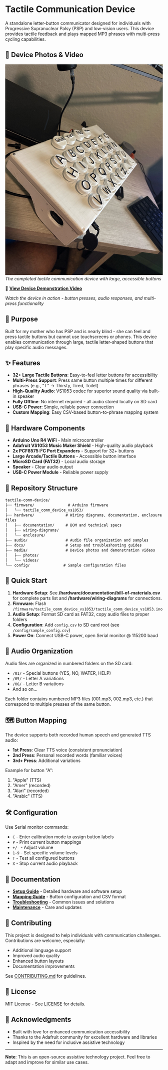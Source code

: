 # Tactile Communication Device

A standalone letter-button communicator designed for individuals with Progressive Supranuclear Palsy (PSP) and low-vision users. This device provides tactile feedback and plays mapped MP3 phrases with multi-press cycling capabilities.

## 📸 Device Photos & Video

![Tactile Communication Device](media/photos/device-photo.jpeg)
_The completed tactile communication device with large, accessible buttons_

🎥 **[View Device Demonstration Video](media/videos/device-demo.mov)**

_Watch the device in action - button presses, audio responses, and multi-press functionality_

## 🎯 Purpose

Built for my mother who has PSP and is nearly blind - she can feel and press tactile buttons but cannot use touchscreens or phones. This device enables communication through large, tactile letter-shaped buttons that play specific audio messages.

## ✨ Features

- **32+ Large Tactile Buttons**: Easy-to-feel letter buttons for accessibility
- **Multi-Press Support**: Press same button multiple times for different phrases (e.g., "T" → Thirsty, Tired, Toilet)
- **High-Quality Audio**: VS1053 codec for superior sound quality via built-in speaker
- **Fully Offline**: No internet required - all audio stored locally on SD card
- **USB-C Power**: Simple, reliable power connection
- **Custom Mapping**: Easy CSV-based button-to-phrase mapping system

## 🔧 Hardware Components

- **Arduino Uno R4 WiFi** - Main microcontroller
- **Adafruit VS1053 Music Maker Shield** - High-quality audio playback
- **2x PCF8575 I²C Port Expanders** - Support for 32+ buttons
- **Large Arcade/Tactile Buttons** - Accessible button interface
- **MicroSD Card (FAT32)** - Local audio storage
- **Speaker** - Clear audio output
- **USB-C Power Module** - Reliable power supply

## 📁 Repository Structure

```text
tactile-comm-device/
├── firmware/               # Arduino firmware
│   └── tactile_comm_device_vs1053/
├── hardware/              # Wiring diagrams, documentation, enclosure files
│   ├── documentation/     # BOM and technical specs
│   ├── wiring-diagrams/
│   └── enclosure/
├── audio/                 # Audio file organization and samples
├── docs/                  # Setup and troubleshooting guides
├── media/                 # Device photos and demonstration videos
│   ├── photos/
│   └── videos/
└── config/               # Sample configuration files
```

## 🚀 Quick Start

1. **Hardware Setup**: See **/hardware/documentation/bill-of-materials.csv** for complete parts list and **/hardware/wiring-diagrams** for connections.
2. **Firmware**: Flash `/firmware/tactile_comm_device_vs1053/tactile_comm_device_vs1053.ino`
3. **Audio Setup**: Format SD card as FAT32, copy audio files to proper folders
4. **Configuration**: Add `config.csv` to SD card root (see `/config/sample_config.csv`)
5. **Power On**: Connect USB-C power, open Serial monitor @ 115200 baud

## 🎵 Audio Organization

Audio files are organized in numbered folders on the SD card:
- `/01/` - Special buttons (YES, NO, WATER, HELP)
- `/05/` - Letter A variations
- `/06/` - Letter B variations
- And so on...

Each folder contains numbered MP3 files (001.mp3, 002.mp3, etc.) that correspond to multiple presses of the same button.

## 🗺️ Button Mapping

The device supports both recorded human speech and generated TTS audio:
- **1st Press**: Clear TTS voice (consistent pronunciation)
- **2nd Press**: Personal recorded words (familiar voices)
- **3rd+ Press**: Additional variations

Example for button "A":
1. "Apple" (TTS)
2. "Amer" (recorded)
3. "Alari" (recorded)
4. "Arabic" (TTS)

## 🛠️ Configuration

Use Serial monitor commands:
- `C` - Enter calibration mode to assign button labels
- `P` - Print current button mappings
- `+/-` - Adjust volume
- `1-9` - Set specific volume levels
- `T` - Test all configured buttons
- `X` - Stop current audio playback

## 📖 Documentation

- **[Setup Guide](docs/setup-guide.md)** - Detailed hardware and software setup
- **[Mapping Guide](docs/mapping-guide.md)** - Button configuration and CSV format
- **[Troubleshooting](docs/troubleshooting.md)** - Common issues and solutions
- **[Maintenance](docs/maintenance.md)** - Care and updates

## 🤝 Contributing

This project is designed to help individuals with communication challenges. Contributions are welcome, especially:
- Additional language support
- Improved audio quality
- Enhanced button layouts
- Documentation improvements

See [CONTRIBUTING.md](CONTRIBUTING.md) for guidelines.

## 📄 License

MIT License - See [LICENSE](LICENSE) for details.

## 🙏 Acknowledgments

- Built with love for enhanced communication accessibility
- Thanks to the Adafruit community for excellent hardware and libraries
- Inspired by the need for inclusive assistive technology

---

**Note**: This is an open-source assistive technology project. Feel free to adapt and improve for similar use cases.
